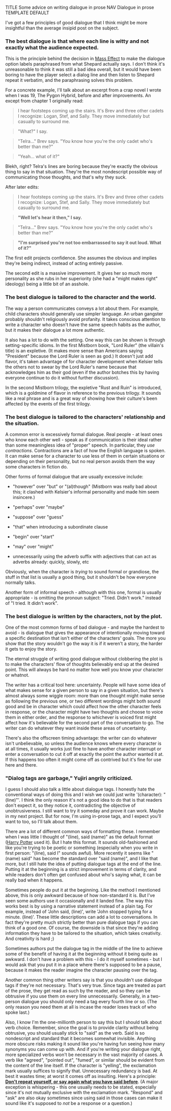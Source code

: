 TITLE Some advice on writing dialogue in prose
NAV Dialogue in prose
TEMPLATE DEFAULT

I've got a few principles of good dialogue that I think might be more insightful than the average insipid post on the subject.

### The best dialogue is that where each line is witty and not exactly what the audience expected.

This is the principle behind the decision in [Mass Effect](/reviews/mass_effect) to make the dialogue option labels paraphrased from what Shepard actually says. I don't think it's unreasonable to think it was still a bad idea overall, but it would have been boring to have the player select a dialog line and then listen to Shepard repeat it verbatim, and the paraphrasing solves this problem.

For a concrete example, I'll talk about an excerpt from a crap novel I wrote when I was 19, The Pygon Hybrid, before and after improvements. An except from chapter 1 originally read:

> I hear footsteps coming up the stairs. It's Brev and three other cadets I recognize: Logan, Stef, and Sally. They move immediately but casually to surround me.

> "What?" I say.

> "Telra..." Brev says. "You know how you're the only cadet who's better than me?"

> "Yeah... what of it?"

Blekh, right? Telra's lines are boring because they're exactly the obvious thing to say in that situation. They're the most nondescript possible way of communicating those thoughts, and that's why they suck.

After later edits:

> I hear footsteps coming up the stairs. It's Brev and three other cadets I recognize: Logan, Stef, and Sally. They move immediately but casually to surround me.

> **"Well let's hear it then," I say.**

> "Telra..." Brev says. "You know how you're the only cadet who's better than me?"

> **"I'm surprised you're not too embarrassed to say it out loud. What of it?"**

The first edit projects confidence. She assumes the obvious and implies they're being indirect, instead of acting entirely passive.

The second edit is a massive improvement. It gives her so much more personality as she rubs in her superiority (she had a "might makes right" ideology) being a little bit of an asshole.

### The best dialogue is tailored to the character and the world.

The way a person communicates conveys a lot about them. For example, child characters should generally use simpler language. An urban gangster probably shouldn't religiously avoid profanity. It takes conscious attention to write a character who doesn't have the same speech habits as the author, but it makes their dialogue a lot more authentic.

It also has a lot to do with the setting. One way this can be shown is through setting-specific idioms. In the first Mistborn book, "Lord Ruler" (the villain's title) is an expletive. (It makes more sense than Americans saying "President" because the Lord Ruler is seen as god.) It doesn't just add flavor, it's taken advantage of for character development when Kelsier tells the others not to swear by the Lord Ruler's name because that acknowledges him as their god (even if the author botches this by having everyone continue to do it without further discussion).

In the second Mistborn trilogy, the expletive "Rust and Ruin" is introduced, which is a goldmine of flavor in reference to the previous trilogy. It sounds like a real phrase and is a great way of showing how their culture's been affected by the events of the first trilogy.

### The best dialogue is tailored to the characters' relationship and the situation.

A common error is excessively formal dialogue. Real people - at least ones who know each other well - speak as if communication is their ideal rather than some meaningless idea of "proper" speech. In particular, they *use contractions*. Contractions are a fact of how the English language is spoken. It can make sense for a character to use less of them in certain situations or depending on their personality, but no real person avoids them the way some characters in fiction do.

Other forms of formal dialogue that are usually excessive include:

* "however" over "but" or "(al)though" (Mistborn was really bad about this; it clashed with Kelsier's informal personality and made him seem insincere.)

* "perhaps" over "maybe"

* "suppose" over "guess"

* "that" when introducing a subordinate clause

* "begin" over "start"

* "may" over "might"

* unnecessarily using the adverb suffix with adjectives that can act as adverbs already: quickly, slowly, etc

Obviously, when the character is *trying* to sound formal or grandiose, the stuff in that list is usually a good thing, but it shouldn't be how everyone normally talks.

Another form of informal speech - although with this one, formal is usually appropriate - is omitting the pronoun subject: "Tried. Didn't work." instead of "I tried. It didn't work".

### The best dialogue is written by the characters, not by the plot.

One of the most common forms of bad dialogue - and maybe the hardest to avoid - is dialogue that gives the appearance of intentionally moving toward a specific destination that isn't either of the characters' goals. The more you show that the story wouldn't go the way it is if it weren't a story, the harder it gets to enjoy the story.

The eternal struggle of writing good dialogue without clobbering the plot is to make the characters' flow of thoughts believably end up at the desired point. This will always be hard no matter how well you know your character or whatnot.

The writer has a critical tool here: uncertainty. People will have some idea of what makes sense for a given person to say in a given situation, but there's almost always some wiggle room: more than one thought might make sense as following the previous one, or two different wordings might both sound good and be in character which could affect how the other character feels in response, or the character might have two thoughts and choose to voice them in either order, and the response to whichever is voiced first might affect how it's believable for the second part of the conversation to go. The writer can do whatever they want inside these areas of uncertainty.

There's also the offscreen timing advantage: the writer can do whatever isn't unbelievable, so unless the audience knows where every character is at all times, it usually works just fine to have another character interrupt or enter a conversation to cut it off at exactly the point the author wanted it at. If this happens too often it might come off as contrived but  it's fine for use here and there.

### "Dialog tags are garbage," Yujiri angrily criticized.

I guess I should also talk a little about dialogue tags. I honestly hate the conventional ways of doing this and I wish we could just write '(character): "(line)"'. I think the only reason it's not a good idea to do that is that readers don't expect it, so they notice it, contradicting the objective of unobtrusiveness. I still want to try it someday and prove it can work. Maybe in my next project. But for now, I'm using in-prose tags, and I expect you'll want to too, so I'll talk about them.

There are a lot of different common ways of formatting these. I remember when I was little I thought of "(line), said (name)" as the default format ([Harry Potter](/reviews/harry_potter) used it). But I hate this format. It sounds old-fashioned and like you're trying to be poetic or something (especially when you write in first person: "(line), said I" sounds awful). More recently it seems like "(name) said" has become the standard over "said (name)", and I like that more, but I still hate the idea of putting dialogue tags at the end of the line. Putting it at the beginning is a strict improvement in terms of clarity, and while readers don't often get confused about who's saying what, it can be really bad when it happens.

Sometimes people do put it at the beginning. Like the method I mentioned above, this is only awkward because of how non-standard it is. But I've seen some authors use it occasionally and it landed fine. The way this works best is by using a narrative statement instead of a plain tag. For example, instead of 'John said, (line)', write 'John stopped typing for a minute. (line)'. These little descriptions can add a lot to conversations. In fact they're pretty much strictly better than pure dialogue tags if you can think of a good one. Of course, the downside is that since they're adding information they have to be tailored to the situation, which takes creativity. And creativity is hard ;)

Sometimes authors put the dialogue tag in the middle of the line to achieve some of the benefit of having it at the beginning without it being quite as awkward. I don't have a problem with this - I do it myself sometimes - but I would ask that you put it in a place where there's supposed to be a pause, because it makes the reader imagine the character pausing over the tag.

Another common thing other writers say is that you shouldn't use dialogue tags if they're not necessary. That's very true. Since tags are treated as part of the prose, they get read as such by the reader, and so they can be obtrusive if you use them on every line unnecessarily. Generally, in a two-person dialogue you should only need a tag every fourth line or so. (The only reason you need them at all is incase the reader loses track of who spoke last.)

Also, I know I'm the one-millionth person to say this but I should talk about verb choice. Remember, since the goal is to provide clarity without being obtrusive, you should usually stick to "said" as the verb. Said is so nondescript and standard that it becomes somewhat invisible. Anything more obscure risks making it sound like you're having fun seeing how many synonyms you can come up with. And if you're writing your dialogue right, more specialized verbs won't be necessary in the vast majority of cases. A verb like "agreed", "pointed out", "fumed", or similar should be evident from the content of the line itself. If the character is "yelling", the exclamation mark usually suffices to signify that. Unnecessary redundancy is bad. At best it wastes time; at worst it comes off as insulting. Here's a principle: **[Don't repeat yourself, or say again what you have said before](https://www.dailywritingtips.com/50-tips-on-how-to-write-good/)**. (A major exception is whispering - this one usually needs to be stated, especially since it's not mutually exclusive with the exclamation mark. "Respond" and "ask" are also okay sometimes since using said in those cases can make it sound like it's supposed to *not* be a response or a question.)

<!--
Also, if you're using an adverb, <i>please</i> put it <i>after</i> the dialogue verb. It just .

Prioritize sounding good over being proper. I vehemently contend that it's an excellent idea to end a question with a period to
indicate that the character intones it as one. People who disagree with me are just blinded by their loyalty to their
meaningless ideal of "proper" English as something somehow separate from how native speakers use the language. Language exists
to communicate, therefore if a practice commuciates your point better without being more verbose or obtrusive, it's worth doing.

Or to use dangling participles in narration (example: "looking in, there were three people").
-->
